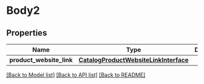 # Body2

## Properties
Name | Type | Description | Notes
------------ | ------------- | ------------- | -------------
**product_website_link** | [**CatalogProductWebsiteLinkInterface**](CatalogProductWebsiteLinkInterface.md) |  | 

[[Back to Model list]](../README.md#documentation-for-models) [[Back to API list]](../README.md#documentation-for-api-endpoints) [[Back to README]](../README.md)



